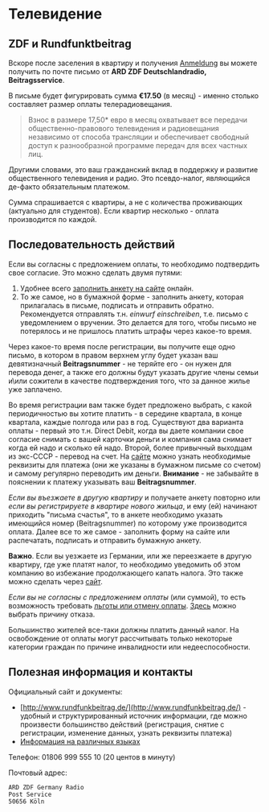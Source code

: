 # Телевидение

## ZDF и Rundfunktbeitrag

Вскоре после заселения в квартиру и получения [Anmeldung](%D0%A0%D0%B5%D0%B3%D0%B8%D1%81%D1%82%D1%80%D0%B0%D1%86%D0%B8%D1%8F%20%D0%BC%D0%B5%D1%81%D1%82%D0%B0%20%D0%B6%D0%B8%D1%82%D0%B5%D0%BB%D1%8C%D1%81%D1%82%D0%B2%D0%B0.md) вы можете получить по почте письмо от **ARD ZDF Deutschlandradio, Beitragsservice**.

В письме будет фигурировать сумма **€17.50** (в месяц) - именно столько составляет размер оплаты телерадиовещания.

> Взнос в размере 17,50* евро в месяц охватывает все передачи общественно-правового телевидения и радиовещания независимо от способа трансляции и обеспечивает свободный доступ к разнообразной программе передач для всех частных лиц.

Другими словами, это ваш гражданский вклад в поддержку и развитие общественного телевидения и радио.
Это псевдо-налог, являющийся де-факто обязательным платежом.

Сумма спрашивается с квартиры, а не с количества проживающих (актуально для студентов).
Если квартир несколько - оплата производится по каждой.

## Последовательность действий

Если вы согласны с предложением оплаты, то необходимо подтвердить свое согласие.
Это можно сделать двумя путями:

1. Удобнее всего [заполнить анкету на сайте](https://www.rundfunkbeitrag.de/buergerinnen_und_buerger/formulare/anmelden/index_ger.html) онлайн.
1. То же самое, но в бумажной форме - заполнить анкету, которая прилагалась в письме, подписать и отправить обратно. Рекомендуется отправлять т.н. *einwurf einschreiben*, т.е. письмо с уведомлением о вручении. Это делается для того, чтобы письмо не потерялось и не пришлось платить штрафы через какое-то время.

Через какое-то время после регистрации, вы получите еще одно письмо, в котором в правом верхнем углу будет указан ваш девятизначный **Beitragsnummer** - не теряйте его - он нужен для перевода денег, а также его должны будут указать другие члены семьи и\или сожители в качестве подтверждения того, что за данное жилье уже заплачено.

Во время регистрации вам также будет предложено выбрать, с какой периодичностью вы хотите платить - в середине квартала, в конце квартала, каждые полгода или раз в год. Существуют два варианта оплаты - первый это т.н. Direct Debit, когда вы даете компании свое согласие снимать с вашей карточки деньги и компания сама снимает когда ей надо и сколько ей надо. Второй, более привычный выходцам из экс-СССР - перевод на счет. На [сайте](https://www.rundfunkbeitrag.de/bankverbindung/index_ger.html) можно узнать необходимые реквизиты для платежа (они же указаны в бумажном письме со счетом) и самому регулярно переводить им деньги. **Внимание** - не забывайте в пояснении к платежу указывать ваш **Beitragsnummer**.

_Если вы въезжаете в другую квартиру_ и получаете анкету повторно или _если вы регистрируете в квартире нового жильца_, и ему (ей) начинают приходить "письма счастья", то в анкете необходимо указать имеющийся номер (Beitragsnummer) по которому уже производится оплата.
Далее все то же самое - заполнить форму на сайте или распечатать, подписать и отправить бумажную анкету.

**Важно**. Если вы уезжаете из Германии, или же переезжаете в другую квартиру, где уже платят налог, то необходимо уведомить об этом компанию во избежание продолжающего капать налога. Это также можно сделать через [сайт](https://www.rundfunkbeitrag.de/buergerinnen_und_buerger/formulare/abmelden/index_ger.html).

_Если вы не согласны с предложением оплаты_ (или суммой), то есть возможность требовать [льготы или отмену оплаты](https://www.rundfunkbeitrag.de/buergerinnen_und_buerger/informationen/menschen_mit_behinderung/index_ger.html).
[Здесь](https://www.rundfunkbeitrag.de/formulare/buergerinnen_und_buerger/antrag_auf_befreiung/index_ger.html) можно выбрать причину отказа.

Большинство жителей все-таки должны платить данный налог. На освобождение от оплаты могут рассчитывать только некоторые категории граждан по причине инвалидности или недееспособности.

## Полезная информация и контакты

Официальный сайт и документы:

- [http://www.rundfunkbeitrag.de/](http://www.rundfunkbeitrag.de/) - удобный и структурированный источник информации, где можно произвести большинство действий (регистрация, снятие с регистрации, изменение данных, узнать реквизиты платежа)
- [Информация на различных языках](https://www.rundfunkbeitrag.de/welcome/index_ger.html)

Телефон:
01806 999 555 10 (20 центов в минуту)

Почтовый адрес:

```plain
ARD ZDF Germany Radio
Post Service
50656 Köln
```
